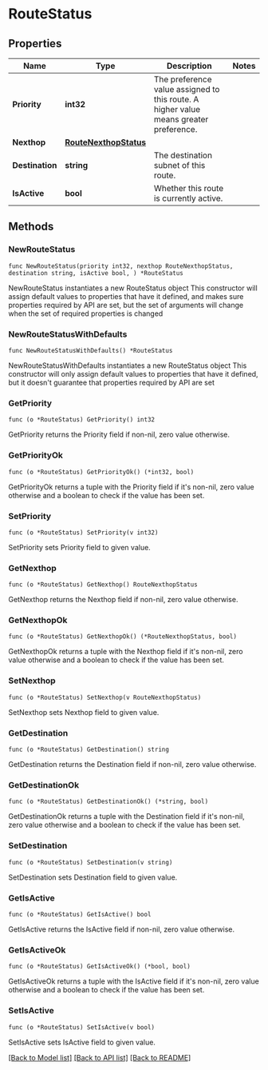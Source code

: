 # RouteStatus

## Properties

Name | Type | Description | Notes
------------ | ------------- | ------------- | -------------
**Priority** | **int32** | The preference value assigned to this route. A higher value means greater preference.  | 
**Nexthop** | [**RouteNexthopStatus**](RouteNexthopStatus.md) |  | 
**Destination** | **string** | The destination subnet of this route. | 
**IsActive** | **bool** | Whether this route is currently active. | 

## Methods

### NewRouteStatus

`func NewRouteStatus(priority int32, nexthop RouteNexthopStatus, destination string, isActive bool, ) *RouteStatus`

NewRouteStatus instantiates a new RouteStatus object
This constructor will assign default values to properties that have it defined,
and makes sure properties required by API are set, but the set of arguments
will change when the set of required properties is changed

### NewRouteStatusWithDefaults

`func NewRouteStatusWithDefaults() *RouteStatus`

NewRouteStatusWithDefaults instantiates a new RouteStatus object
This constructor will only assign default values to properties that have it defined,
but it doesn't guarantee that properties required by API are set

### GetPriority

`func (o *RouteStatus) GetPriority() int32`

GetPriority returns the Priority field if non-nil, zero value otherwise.

### GetPriorityOk

`func (o *RouteStatus) GetPriorityOk() (*int32, bool)`

GetPriorityOk returns a tuple with the Priority field if it's non-nil, zero value otherwise
and a boolean to check if the value has been set.

### SetPriority

`func (o *RouteStatus) SetPriority(v int32)`

SetPriority sets Priority field to given value.


### GetNexthop

`func (o *RouteStatus) GetNexthop() RouteNexthopStatus`

GetNexthop returns the Nexthop field if non-nil, zero value otherwise.

### GetNexthopOk

`func (o *RouteStatus) GetNexthopOk() (*RouteNexthopStatus, bool)`

GetNexthopOk returns a tuple with the Nexthop field if it's non-nil, zero value otherwise
and a boolean to check if the value has been set.

### SetNexthop

`func (o *RouteStatus) SetNexthop(v RouteNexthopStatus)`

SetNexthop sets Nexthop field to given value.


### GetDestination

`func (o *RouteStatus) GetDestination() string`

GetDestination returns the Destination field if non-nil, zero value otherwise.

### GetDestinationOk

`func (o *RouteStatus) GetDestinationOk() (*string, bool)`

GetDestinationOk returns a tuple with the Destination field if it's non-nil, zero value otherwise
and a boolean to check if the value has been set.

### SetDestination

`func (o *RouteStatus) SetDestination(v string)`

SetDestination sets Destination field to given value.


### GetIsActive

`func (o *RouteStatus) GetIsActive() bool`

GetIsActive returns the IsActive field if non-nil, zero value otherwise.

### GetIsActiveOk

`func (o *RouteStatus) GetIsActiveOk() (*bool, bool)`

GetIsActiveOk returns a tuple with the IsActive field if it's non-nil, zero value otherwise
and a boolean to check if the value has been set.

### SetIsActive

`func (o *RouteStatus) SetIsActive(v bool)`

SetIsActive sets IsActive field to given value.



[[Back to Model list]](../README.md#documentation-for-models) [[Back to API list]](../README.md#documentation-for-api-endpoints) [[Back to README]](../README.md)


